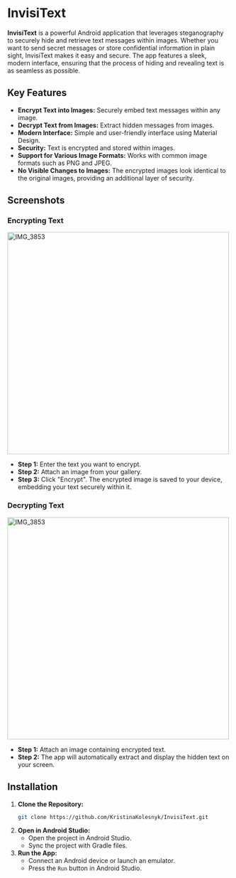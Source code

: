# InvisiText

**InvisiText** is a powerful Android application that leverages steganography to securely hide and retrieve text messages within images. Whether you want to send secret messages or store confidential information in plain sight, InvisiText makes it easy and secure. The app features a sleek, modern interface, ensuring that the process of hiding and revealing text is as seamless as possible.

## Key Features

- **Encrypt Text into Images:** Securely embed text messages within any image.
- **Decrypt Text from Images:** Extract hidden messages from images.
- **Modern Interface:** Simple and user-friendly interface using Material Design.
- **Security:** Text is encrypted and stored within images.
- **Support for Various Image Formats:** Works with common image formats such as PNG and JPEG.
- **No Visible Changes to Images:** The encrypted images look identical to the original images, providing an additional layer of security.

## Screenshots

### Encrypting Text
<img height="500" alt="IMG_3853" src="https://github.com/user-attachments/assets/a463584b-6102-4f1a-8b1c-f0eab2bb49ec">

- **Step 1:** Enter the text you want to encrypt.
- **Step 2:** Attach an image from your gallery.
- **Step 3:** Click "Encrypt". The encrypted image is saved to your device, embedding your text securely within it.

### Decrypting Text
<img height="500" alt="IMG_3853" src="https://github.com/user-attachments/assets/d92b6d31-2152-43f2-a3b3-3ffeea65a0df">

- **Step 1:** Attach an image containing encrypted text.
- **Step 2:** The app will automatically extract and display the hidden text on your screen.

## Installation

1. **Clone the Repository:**
   ```bash
   git clone https://github.com/KristinaKolesnyk/InvisiText.git
   ```
2. **Open in Android Studio:**
   - Open the project in Android Studio.
   - Sync the project with Gradle files.
3. **Run the App:**
   - Connect an Android device or launch an emulator.
   - Press the `Run` button in Android Studio.
